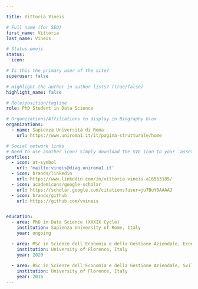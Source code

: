 ```yaml
---

title: Vittoria Vineis

# Full name (for SEO)
first_name: Vittoria 
last_name: Vineis

# Status emoji
status:
  icon: 

# Is this the primary user of the site?
superuser: false

# Highlight the author in author lists? (true/false)
highlight_name: false

# Role/position/tagline
role: PhD Student in Data Science

# Organizations/Affiliations to display in Biography blox
organizations:
  - name: Sapienza Università di Roma
    url: https://www.uniroma1.it/it/pagina-strutturale/home

# Social network links
# Need to use another icon? Simply download the SVG icon to your `assets/media/icons/` folder.
profiles:
  - icon: at-symbol
    url: 'mailto:vineis@diag.uniroma1.it'
  - icon: brands/linkedin
    url: https://www.linkedin.com/in/vittoria-vineis-a16553185/
  - icon: academicons/google-scholar
    url: https://scholar.google.com/citations?user=ju7BuY0AAAAJ
  - icon: brands/github
    url: https://github.com/vvineis


education:
  - area: PhD in Data Science (XXXIX Cycle)
    institution: Sapienza University of Rome, Italy
    year: ongoing

  - area: MSc in Scienze dell'Economia e della Gestione Aziendale, Economics and Development
    institution: University of Florence, Italy
    year: 2020
  
  - area: BSc in Scienze dell'Economia e della Gestione Aziendale, Sviluppo economico, Cooperazione internazionale socio-sanitaria e gestione dei conflitti
    institution: University of Florence, Italy
    year: 2016
---
```




